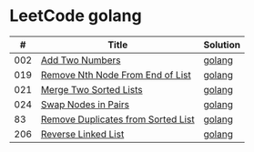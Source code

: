 LeetCode golang
========


| # | Title |  Solution  |
|---| ----- | ---------- |
|002|[Add Two Numbers](https://leetcode.com/problems/add-two-numbers/description/) | [golang](./algorithms/002_add_two_numbers/main.go)
|019|[Remove Nth Node From End of List](https://leetcode.com/problems/remove-nth-node-from-end-of-list/description/) | [golang](./algorithms/019_remove_nth_node_from_end_of_list/main.go)
|021|[Merge Two Sorted Lists](https://leetcode.com/problems/merge-two-sorted-lists/description/) | [golang](./algorithms/021_merge_two_sorted_lists/main.go)
|024|[Swap Nodes in Pairs](https://leetcode.com/problems/swap-nodes-in-pairs/description/) | [golang](./algorithms/024_swap_nodes_in_paris/main.go)
|83|[Remove Duplicates from Sorted List](https://leetcode.com/problems/remove-duplicates-from-sorted-list/description/) | [golang](./algorithms/083_remove_duplicates_from_sorted_list/main.go)
|206|[Reverse Linked List](https://leetcode.com/problems/reverse-linked-list/description/) | [golang](./algorithms/206_reverse_linked_list/main.go)